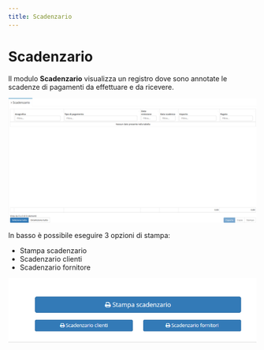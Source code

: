 ```yaml
---
title: Scadenzario
---
```


# Scadenzario

Il modulo **Scadenzario** visualizza un registro dove sono annotate le scadenze di pagamenti da effettuare e da ricevere.

![Screenshot interfaccia scadenzario](../../../.gitbook/assets/screenscadenzario.PNG)

In basso è possibile eseguire 3 opzioni di stampa:

* Stampa scadenzario
* Scadenzario clienti
* Scadenzario fornitore

![Screenshot opzioni di stampa scadenzario](../../../.gitbook/assets/stampescadenzario.PNG)

